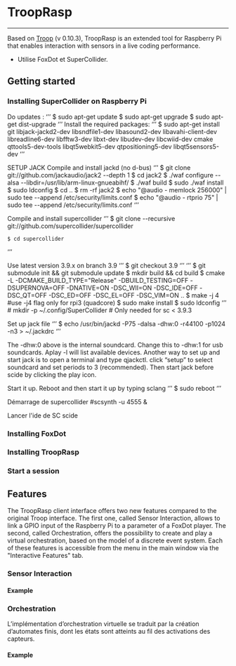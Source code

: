 # TroopRasp
***

Based on [Troop](https://github.com/Qirky/Troop) (v 0.10.3), TroopRasp is an extended tool for Raspberry Pi that enables interaction with sensors in a live coding performance. 

- Utilise FoxDot et SuperCollider.

## Getting started

### Installing SuperCollider on Raspberry Pi
Do updates :
‘’’
	$ sudo apt-get update
	$ sudo apt-get upgrade
	$ sudo apt-get dist-upgrade
‘’’
Install the required packages:
‘’’
	$ sudo apt-get install git libjack-jackd2-dev libsndfile1-dev libasound2-dev libavahi-client-dev libreadline6-dev libfftw3-dev libxt-dev libudev-dev libcwiid-dev cmake qttools5-dev-tools libqt5webkit5-dev qtpositioning5-dev libqt5sensors5-dev
‘’’
	
SETUP JACK
Compile and install jackd (no d-bus)
‘’’
	$ git clone git://github.com/jackaudio/jack2 --depth 1
	$ cd jack2
	$ ./waf configure --alsa --libdir=/usr/lib/arm-linux-gnueabihf/
	$ ./waf build
	$ sudo ./waf install
	$ sudo ldconfig
	$ cd ..
	$ rm -rf jack2
	$ echo "@audio - memlock 256000" | sudo tee --append /etc/security/limits.conf
	$ echo "@audio - rtprio 75" | sudo tee --append /etc/security/limits.conf
‘’’

Compile and install supercollider
‘’’
	$ git clone --recursive git://github.com/supercollider/supercollider

	$ cd supercollider
‘’’

Use latest version 3.9.x on branch 3.9
‘’’
	$ git checkout 3.9 
‘’’
‘’’
	$ git submodule init && git submodule update
	$ mkdir build && cd build
	$ cmake -L -DCMAKE_BUILD_TYPE="Release" -DBUILD_TESTING=OFF -DSUPERNOVA=OFF -DNATIVE=ON -DSC_WII=ON -DSC_IDE=OFF -DSC_QT=OFF -DSC_ED=OFF -DSC_EL=OFF -DSC_VIM=ON ..
	$ make -j 4 #use -j4 flag only for rpi3 (quadcore)
	$ sudo make install
	$ sudo ldconfig
‘’’
	# mkdir -p ~/.config/SuperCollider # Only needed for sc < 3.9.3

Set up jack file
‘’’
	$ echo /usr/bin/jackd -P75 -dalsa -dhw:0 -r44100 -p1024 -n3 > ~/.jackdrc
‘’’

The -dhw:0 above is the internal soundcard. Change this to -dhw:1 for usb soundcards. Aplay -l will list available devices. Another way to set up and start jack is to open a terminal and type qjackctl. click “setup” to select soundcard and set periods to 3 (recommended). Then start jack before scide by clicking the play icon.

Start it up. Reboot and then start it up by typing sclang
‘’’
$ sudo reboot
‘’’

Démarrage de supercollider
#scsynth -u 4555 &

Lancer l'ide de SC
scide

### Installing FoxDot

### Installing TroopRasp

### Start a session

## Features
The TroopRasp client interface offers two new features compared to the original Troop interface. The first one, called Sensor Interaction, allows to link a GPIO input of the Raspberry Pi to a parameter of a FoxDot player. The second, called Orchestration, offers the possibility to create and play a virtual orchestration, based on the model of a discrete event system. Each of these features is accessible from the menu in the main window via the "Interactive Features" tab.

### Sensor Interaction
#### Example

### Orchestration
L’implémentation d’orchestration virtuelle se traduit par la création d’automates finis, dont les états sont atteints au fil des activations des capteurs.

#### Example
